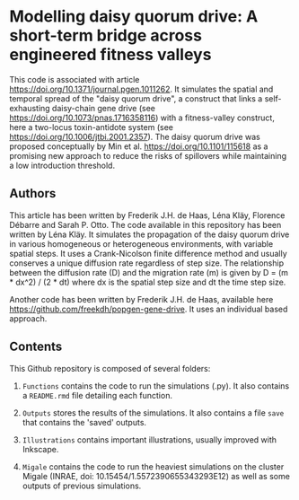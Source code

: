 # Modelling daisy quorum drive: A short-term bridge across engineered fitness valleys

This code is associated with article <https://doi.org/10.1371/journal.pgen.1011262>. It simulates the spatial and temporal spread of the "daisy quorum drive", a construct that links a self-exhausting daisy-chain gene drive (see <https://doi.org/10.1073/pnas.1716358116>) with a fitness-valley construct, here a two-locus toxin-antidote system (see <https://doi.org/10.1006/jtbi.2001.2357>). The daisy quorum drive was proposed conceptually by Min et al. <https://doi.org/10.1101/115618> as a promising new approach to reduce the risks of spillovers while maintaining a low introduction threshold.

## Authors

This article has been written by Frederik J.H. de Haas, Léna Kläy, Florence Débarre and Sarah P. Otto. The code available in this repository has been written by Léna Kläy. It simulates the propagation of the daisy quorum drive in various homogeneous or heterogeneous environments, with variable spatial steps. It uses a Crank-Nicolson finite difference method and usually conserves a unique diffusion rate regardless of step size. The  relationship between the diffusion rate (D) and the migration rate (m) is given by D = (m * dx^2) / (2 * dt) where dx is the spatial step size and dt the time step size.

Another code has been written by Frederik J.H. de Haas, available here <https://github.com/freekdh/popgen-gene-drive>. It uses an individual based approach.  

## Contents

This Github repository is composed of several folders:

1) `Functions` contains the code to run the simulations (.py). It also contains a `README.rmd` file detailing each function.

2) `Outputs` stores the results of the simulations. It also contains a file `save` that contains the 'saved' outputs.

3) `Illustrations` contains important illustrations, usually improved with Inkscape.

4) `Migale` contains the code to run the heaviest simulations on the cluster Migale (INRAE, doi: 10.15454/1.5572390655343293E12) as well as some outputs of previous simulations.

